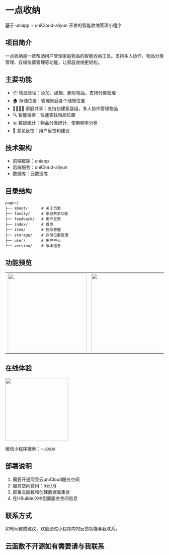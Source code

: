 # 一点收纳

基于 uniapp + uniCloud-aliyun 开发的智能收纳管理小程序

## 项目简介

一点收纳是一款帮助用户管理家庭物品的智能收纳工具。支持多人协作、物品分类管理、存储位置管理等功能，让家庭收纳更轻松。

## 主要功能

- 📦 物品管理：添加、编辑、删除物品，支持分类管理
- 🏠 存储位置：管理家庭各个储物位置
- 👨‍👩‍👧‍👦 家庭共享：支持创建家庭组，多人协作管理物品
- 🔍 智能搜索：快速查找物品位置
- 📊 数据统计：物品分类统计、使用频率分析
- 💬 意见反馈：用户反馈和建议

## 技术架构

- 前端框架：uniapp
- 后端服务：uniCloud-aliyun
- 数据库：云数据库

## 目录结构

```
pages/
├── about/      # 关于页面
├── family/     # 家庭共享功能
├── feedback/   # 用户反馈
├── index/      # 首页
├── item/       # 物品管理
├── storage/    # 存储位置管理
├── user/       # 用户中心
└── version/    # 版本信息
```

## 功能预览

<table>
  <tr>
    <td><img src="https://s3.bmp.ovh/imgs/2025/05/29/10ba1b8455ce6cdc.jpg" width="250"/></td>
    <td><img src="https://s3.bmp.ovh/imgs/2025/05/29/8e7e348f449a08c3.jpg" width="250"/></td>
    <td><img src="https://s3.bmp.ovh/imgs/2025/05/29/9451226bd027ad2c.jpg" width="250"/></td>
  </tr>
</table>

## 在线体验

<img src="https://s3.bmp.ovh/imgs/2025/05/29/17962894d248c4b5.jpg" width="200"/>

微信小程序搜索：`一点收纳`

## 部署说明

1. 需要开通阿里云uniCloud服务空间
2. 服务空间费用：5元/月
3. 部署云函数和创建数据库集合
4. 在HBuilderX中配置服务空间信息

## 联系方式

如有问题或建议，欢迎通过小程序内的反馈功能与我联系。

## 云函数不开源如有需要请与我联系

